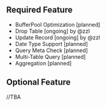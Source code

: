 ## Required Feature
* BufferPool Optimization [planned]
* Drop Table [ongoing] by @zzl
* Update Record [ongoing] by @zzl
* Date Type Support [planned]
* Query Meta Check [planned]
* Multi-Table Query [planned]
* Aggregation [planned]

## Optional Feature
//TBA
